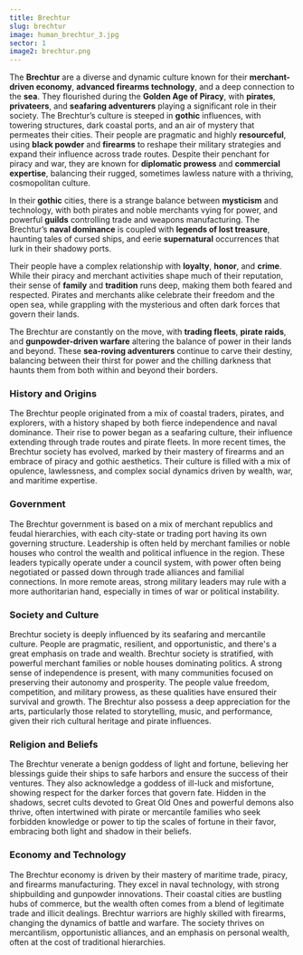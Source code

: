```yaml
---
title: Brechtur
slug: brechtur
image: human_brechtur_3.jpg
sector: 1
image2: brechtur.png
---
```


The **Brechtur** are a diverse and dynamic culture known for their **merchant-driven economy**, **advanced firearms technology**, and a deep connection to the **sea**. They flourished during the **Golden Age of Piracy**, with **pirates**, **privateers**, and **seafaring adventurers** playing a significant role in their society. The Brechtur’s culture is steeped in **gothic** influences, with towering structures, dark coastal ports, and an air of mystery that permeates their cities. Their people are pragmatic and highly **resourceful**, using **black powder** and **firearms** to reshape their military strategies and expand their influence across trade routes. Despite their penchant for piracy and war, they are known for **diplomatic prowess** and **commercial expertise**, balancing their rugged, sometimes lawless nature with a thriving, cosmopolitan culture.

In their **gothic** cities, there is a strange balance between **mysticism** and technology, with both pirates and noble merchants vying for power, and powerful **guilds** controlling trade and weapons manufacturing. The Brechtur’s **naval dominance** is coupled with **legends of lost treasure**, haunting tales of cursed ships, and eerie **supernatural** occurrences that lurk in their shadowy ports.

Their people have a complex relationship with **loyalty**, **honor**, and **crime**. While their piracy and merchant activities shape much of their reputation, their sense of **family** and **tradition** runs deep, making them both feared and respected. Pirates and merchants alike celebrate their freedom and the open sea, while grappling with the mysterious and often dark forces that govern their lands.

The Brechtur are constantly on the move, with **trading fleets**, **pirate raids**, and **gunpowder-driven warfare** altering the balance of power in their lands and beyond. These **sea-roving adventurers** continue to carve their destiny, balancing between their thirst for power and the chilling darkness that haunts them from both within and beyond their borders.

### History and Origins
The Brechtur people originated from a mix of coastal traders, pirates, and explorers, with a history shaped by both fierce independence and naval dominance. Their rise to power began as a seafaring culture, their influence extending through trade routes and pirate fleets. In more recent times, the Brechtur society has evolved, marked by their mastery of firearms and an embrace of piracy and gothic aesthetics. Their culture is filled with a mix of opulence, lawlessness, and complex social dynamics driven by wealth, war, and maritime expertise.
### Government
The Brechtur government is based on a mix of merchant republics and feudal hierarchies, with each city-state or trading port having its own governing structure. Leadership is often held by merchant families or noble houses who control the wealth and political influence in the region. These leaders typically operate under a council system, with power often being negotiated or passed down through trade alliances and familial connections. In more remote areas, strong military leaders may rule with a more authoritarian hand, especially in times of war or political instability.

### Society and Culture
Brechtur society is deeply influenced by its seafaring and mercantile culture. People are pragmatic, resilient, and opportunistic, and there's a great emphasis on trade and wealth. Brechtur society is stratified, with powerful merchant families or noble houses dominating politics. A strong sense of independence is present, with many communities focused on preserving their autonomy and prosperity. The people value freedom, competition, and military prowess, as these qualities have ensured their survival and growth. The Brechtur also possess a deep appreciation for the arts, particularly those related to storytelling, music, and performance, given their rich cultural heritage and pirate influences.
### Religion and Beliefs
The Brechtur venerate a benign goddess of light and fortune, believing her blessings guide their ships to safe harbors and ensure the success of their ventures. They also acknowledge a goddess of ill-luck and misfortune, showing respect for the darker forces that govern fate. Hidden in the shadows, secret cults devoted to Great Old Ones and powerful demons also thrive, often intertwined with pirate or mercantile families who seek forbidden knowledge or power to tip the scales of fortune in their favor, embracing both light and shadow in their beliefs.

### Economy and Technology
The Brechtur economy is driven by their mastery of maritime trade, piracy, and firearms manufacturing. They excel in naval technology, with strong shipbuilding and gunpowder innovations. Their coastal cities are bustling hubs of commerce, but the wealth often comes from a blend of legitimate trade and illicit dealings. Brechtur warriors are highly skilled with firearms, changing the dynamics of battle and warfare. The society thrives on mercantilism, opportunistic alliances, and an emphasis on personal wealth, often at the cost of traditional hierarchies.
